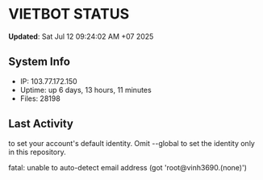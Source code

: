 # VIETBOT STATUS
**Updated**: Sat Jul 12 09:24:02 AM +07 2025

## System Info
- IP: 103.77.172.150
- Uptime: up 6 days, 13 hours, 11 minutes
- Files: 28198

## Last Activity

to set your account's default identity.
Omit --global to set the identity only in this repository.

fatal: unable to auto-detect email address (got 'root@vinh3690.(none)')
